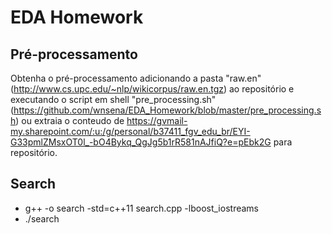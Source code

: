 # EDA Homework
## Pré-processamento
Obtenha o pré-processamento adicionando a pasta "raw.en" (http://www.cs.upc.edu/~nlp/wikicorpus/raw.en.tgz) ao repositório e executando o script em shell "pre_processing.sh" (https://github.com/wnsena/EDA_Homework/blob/master/pre_processing.sh) ou extraia o conteudo de https://gvmail-my.sharepoint.com/:u:/g/personal/b37411_fgv_edu_br/EYI-G33pmlZMsxOT0l_-bO4Bykq_QgJg5b1rR581nAJfiQ?e=pEbk2G para repositório.


## Search
- g++ -o search -std=c++11 search.cpp -lboost_iostreams
- ./search

